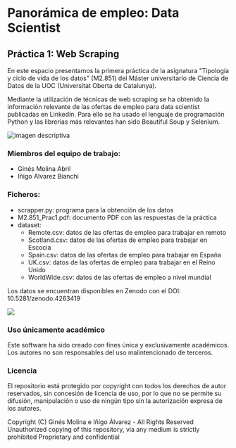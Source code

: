 # Panorámica de empleo: Data Scientist


## Práctica 1: Web Scraping

En este espacio presentamos la primera práctica de la asignatura "Tipología y ciclo de vida de los datos" (M2.851) del Máster universitario de Ciencia de Datos de la UOC (Universitat Oberta de Catalunya). 

Mediante la utilización de técnicas de web scraping se ha obtenido la información relevante de las ofertas de empleo para data scientist publicadas en Linkedin. Para ello se ha usado el lenguaje de programación Python y las librerías más relevantes han sido Beautiful Soup y Selenium.

![imagen descriptiva](https://i.imgur.com/TjdhPWw.png)

### Miembros del equipo de trabajo:

- Ginés Molina Abril
- Iñigo Alvarez Bianchi


### Ficheros:

* scrapper.py: programa para la obtención de los datos
* M2.851_Prac1.pdf: documento PDF con las respuestas de la práctica
* dataset: 
    - Remote.csv: datos de las ofertas de empleo para trabajar en remoto
    - Scotland.csv: datos de las ofertas de empleo para trabajar en Escocia
    - Spain.csv: datos de las ofertas de empleo para trabajar en España
    - UK.csv: datos de las ofertas de empleo para trabajar en el Reino Unido
    - WorldWide.csv: datos de las ofertas de empleo a nivel mundial
    
Los datos se encuentran disponibles en Zenodo con el DOI: 10.5281/zenodo.4263419

[![](https://i.imgur.com/aujYSPA.png?1)](https://zenodo.org/record/4263419)

### Uso únicamente académico

Este software ha sido creado con fines única y exclusivamente académicos. Los autores no son responsables del uso malintencionado de terceros.

### Licencia

El repositorio está protegido por copyright con todos los derechos de autor reservados, sin concesión de licencia de uso, por lo que no se permite su difusión, manipulación o uso de ningún tipo sin la autorización expresa de los autores.

Copyright (C) Ginés Molina e Iñigo Álvarez - All Rights Reserved
Unauthorized copying of this repository, via any medium is strictly prohibited
Proprietary and confidential
